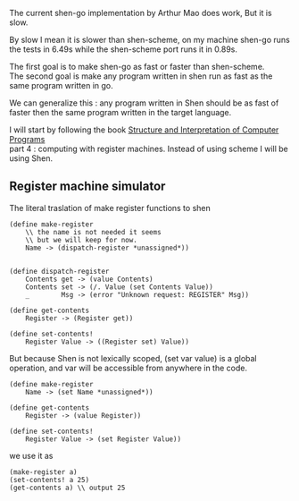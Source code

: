 The current shen-go implementation by Arthur Mao does work, But it is slow.

By slow I mean it is slower than shen-scheme, on my machine shen-go runs the tests
in 6.49s while the shen-scheme port runs it in 0.89s.

The first goal is to make shen-go as fast or faster than shen-scheme.\
The second goal is make any program written in shen run as fast as the same
program written in go.

We can generalize this : any program written in Shen should be as fast of faster
then the same program written in the target language.

I will start by following the book [Structure and Interpretation of Computer Programs](https://web.mit.edu/6.001/6.037/sicp.pdf)\
part 4 : computing with register machines. Instead of using scheme I will be using Shen.

## Register machine simulator

The literal traslation of make register functions to shen 
```shen
(define make-register
    \\ the name is not needed it seems
    \\ but we will keep for now.
    Name -> (dispatch-register *unassigned*))


(define dispatch-register
    Contents get -> (value Contents)
    Contents set -> (/. Value (set Contents Value))
    _        Msg -> (error "Unknown request: REGISTER" Msg))

(define get-contents 
    Register -> (Register get))

(define set-contents!
    Register Value -> ((Register set) Value))
```

But because Shen is not lexically scoped, (set var value) is a global operation,
and var will be accessible from anywhere in the code.

```shen
(define make-register
    Name -> (set Name *unassigned*))

(define get-contents 
    Register -> (value Register))

(define set-contents!
    Register Value -> (set Register Value))
```

we use it as 
```shen
(make-register a)
(set-contents! a 25)
(get-contents a) \\ output 25
```
